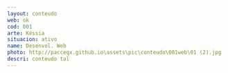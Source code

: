 ```yaml
---
layout: conteudo
web: ok
cod: 001
arte: Késsia
situacion: ativo
name: Desenvol. Web
photo: http://pacceqx.github.io\assets\pic\conteudo\001web\01 (2).jpg
descri: conteudo tal
---
```


